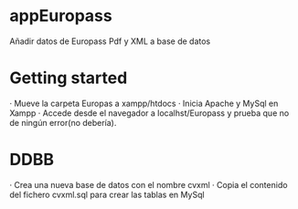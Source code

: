 # appEuropass
Añadir datos de Europass Pdf y XML a base de datos


# Getting started

· Mueve la carpeta Europas a xampp/htdocs
· Inicia Apache y MySql en Xampp
· Accede desde el navegador a localhst/Europass y prueba que no de ningún error(no debería).


# DDBB

· Crea una nueva base de datos con el nombre cvxml
· Copia el contenido del fichero cvxml.sql para crear las tablas en MySql

